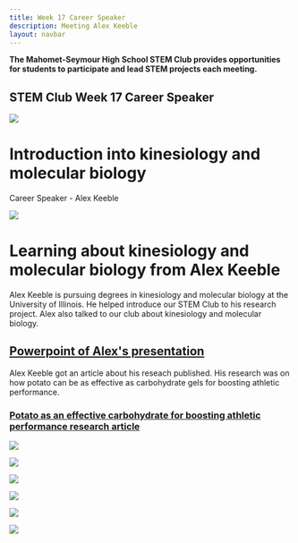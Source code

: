 ```yaml
---
title: Week 17 Career Speaker
description: Meeting Alex Keeble                      
layout: navbar
---
```


**The Mahomet-Seymour High School STEM Club provides opportunities for students to participate and lead STEM projects each meeting.** 


## **STEM Club Week 17 Career Speaker**

![](images/StemClubProjectWeek17A.jpg)

# **Introduction into kinesiology and molecular biology**
Career Speaker - Alex Keeble

![](images/StemClubProjectWeek17B.jpg)


# **Learning about kinesiology and molecular biology from Alex Keeble**                               
                                                                                            
Alex Keeble is pursuing degrees in kinesiology and molecular biology at the University of Illinois.  He helped introduce our STEM Club to his research project.  Alex also talked to our club about kinesiology and molecular biology. 
         
## **[Powerpoint of Alex's presentation](/documents/AlexKeebleSTEM..pptx)**
                             
                             
                             
                                                                                        
Alex Keeble got an article about his reseach published.  His research was on how potato can be as effective as carbohydrate gels for boosting athletic performance.                                                                                        
### **[Potato as an effective carbohydrate for boosting athletic performance research article](https://news.illinois.edu/view/6367/803645)**
                                                                            
                                                                            
                                                                             
                                                                                                    
![](images/StemClubProjectWeek17C.jpg)


![](images/StemClubProjectWeek17D.jpg)


![](images/StemClubProjectWeek17E.jpg)


![](images/StemClubProjectWeek17F.jpg)


![](images/StemClubProjectWeek17G.jpg)


![](images/StemClubProjectWeek17H.jpg)






